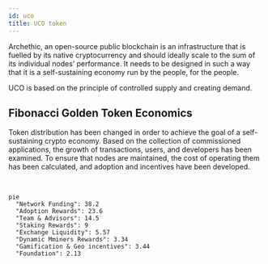 ```yaml
---
id: uco
title: UCO token
---
```


Archethic, an open-source public blockchain is an infrastructure that is fuelled by its native cryptocurrency and should ideally scale to the sum of its individual nodes’ performance. It needs to be designed in such a way that it is a self-sustaining economy run by the people, for the people.

UCO is based on the principle of controlled supply and creating demand. 

## Fibonacci Golden Token Economics

Token distribution has been changed in order to achieve the goal of a self-sustaining crypto economy. 
Based on the collection of commissioned applications, the growth of transactions, users, and developers has been examined. 
To ensure that nodes are maintained, the cost of operating them has been calculated, and adoption and incentives have been developed.

<br />

```mermaid
pie
  "Network Funding": 38.2
  "Adoption Rewards": 23.6
  "Team & Advisors": 14.5
  "Staking Rewards": 9
  "Exchange Liquidity": 5.57
  "Dynamic Mminers Rewards": 3.34
  "Gamification & Geo incentives": 3.44
  "Foundation": 2.13
```
